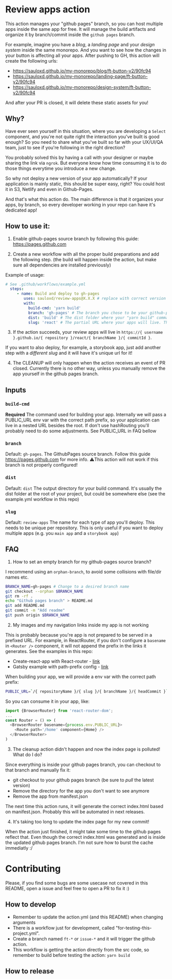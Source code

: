 # Review apps action

This action manages your "github pages" branch, so you can host multiple apps inside the same app for free.
It will manage the build artifacts and organize it by branch/commit inside the `github pages` branch.

For example, imagine you have a *blog*, a *landing page* and your *design system* inside the same monorepo.
And you want to see how the changes in your button is affecting all your apps.
After pushing to GH, this action will create the following urls:

- https://sauloxd.github.io/my-monorepo/blog/ft-button-v2/90fc94
- https://sauloxd.github.io/my-monorepo/landing-page/ft-button-v2/90fc94
- https://sauloxd.github.io/my-monorepo/design-system/ft-button-v2/90fc94

And after your PR is closed, it will delete these static assets for you!

## Why?
Have ever seen yourself in this situation, where you are developing a `Select` component, and you're not quite right the interaction you've built is good enough? So you need to share what you've built so far with your UX/UI/QA team, just to see if you're following in the right direction?

You probably solved this by having a call with your designer or maybe sharing the link via `ngrok`. But everyone know how time consuming it is to do those things everytime you introduce a new change.

So why not deploy a new version of your app automatically? If your application is mainly static, this should be super easy, right? You could host it in S3, Netlify and even in Github-Pages.

And that's what this action do. The main difference is that it organizes your apps, by branch, so every developer working in your repo can have it's dedicated app!

## How to use it:

1. Enable github-pages source branch by following this guide: https://pages.github.com

2. Create a new workflow with all the proper build preparations and add the following step. (the build will happen inside the action, but make sure all dependencies are installed previously)

Example of usage:
``` yml
# See .github/workflows/example.yml
  steps:
     - name: Build and deploy to gh-pages
        uses: sauloxd/review-apps@X.X.X # replace with correct version
        with:
          build-cmd: 'yarn build'
          branch: 'gh-pages' # The branch you chose to be your github-pages source
          dist: 'build' # The dist folder where your "yarn build" command will place the build artifacts
          slug: 'react' # The partial URL where your apps will live. This is useful if you want to deploy both your react app and storybook app inside the same repository
```
3. If the action succeeds, your review apps will live in `https://{ username }.github.io/{ repository }/react/{ branchName }/{ commitId }`.

If you want to also deploy, for example, a storybook app, just add another step with a *different slug* and it will have it's unique url for it!

4. The CLEANUP will only happen when the action receives an event of PR closed. Currently there is no other way, unless you manually remove the app yourself in the github pages branch.

## Inputs

### `build-cmd`

**Required** The command used for building your app. Internally we will pass a PUBLIC_URL env var with the correct path prefix, so your application can live in a nested URL besides the root. If don't use hashRouting you'll probably need to do some adjustments. See PUBLIC_URL in FAQ bellow

### `branch`
Default: `gh-pages`.
The GithubPages source branch. Follow this guide https://pages.github.com for more info.
⚠️This action will not work if this branch is not properly configured!

### `dist`
Default: `dist`
The output directory for your build command.
It's usually the dist folder at the root of your project, but could be somewhere else (see the example.yml workflow in this repo)

### `slug`
Default: `review-apps`
The name for each type of app you'll deploy. This needs to be unique per repository.
This is only useful if you want to deploy multiple apps (e.g. you `main app` and a `storybook app`)

## FAQ

1. How to set an empty branch for my github-pages source branch?

I recommend using an `orphan-branch`, to avoid some collisions with file/dir names etc.
``` bash
BRANCH_NAME=gh-pages # Change to a desired branch name
git checkout --orphan $BRANCH_NAME
git rm -rf .
echo "Github pages branch" > README.md
git add README.md
git commit -m "Add readme"
git push origin $BRANCH_NAME
```

2. My images and my navigation links inside my app is not working

This is probably because you're app is not prepared to be served in a prefixed URL.
For example, in ReactRouter, if you don't configure a `basename` in `<Router />` component, it will not append the prefix in the links it generates.
See the examples in this repo:
 - Create-react-app with React-router - [link](https://github.com/Sauloxd/review-apps/tree/master/packages/cra-example)
 - Gatsby example with path-prefix config - [link](https://github.com/Sauloxd/review-apps/tree/master/packages/gatsby-example)

When building your app, we will provide a env var with the correct path prefix:
``` bash
PUBLIC_URL=`/{ repositoryName }/{ slug }/{ branchName }/{ headCommit }`);
```

So you can consume it in your app, like:
``` js
import {BrowserRouter} from 'react-router-dom';
...
const Router = () => (
  <BrowserRouter basename={process.env.PUBLIC_URL}>
    <Route path='/home' component={Home} />
  </BrowserRouter>
)

```

3. The cleanup action didn't happen and now the index page is polluted! What do I do?

Since everything is inside your github pages branch, you can checkout to that branch and manually fix it:
- git checkout to your github pages branch (be sure to *pull* the latest version)
- Remove the directory for the app you don't want to see anymore
- Remove the app from manifest.json

The next time this action runs, it will generate the correct index.html based on manifest.json.
Probably this will be automated in next releases.

4. It's taking too long to update the index page for my new commit!

When the action just finished, it might take some time to the github pages reflect that.
Even though the correct index.html was generated and is inside the updated github pages branch.
I'm not sure how to burst the cache immediatly :/

# Contributing

Please, if you find some bugs are some usecase not covered in this README, open a issue and feel free to open a PR to fix it :)

## How to develop
- Remember to update the action.yml (and this README) when changing arguments
- There is a workflow just for development, called "for-testing-this-project.yml".
 - Create a branch named `ft-*` or `issue-*` and it will trigger the github action.
 - This workflow is getting the action directly from the src code, so remember to build before testing the action: `yarn build`


## How to release
